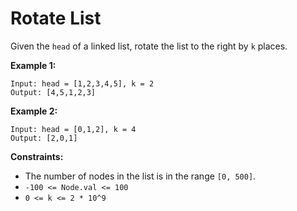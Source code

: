 # Rotate List

Given the `head` of a linked list, rotate the list to the right by `k` places.

**Example 1:**

```
Input: head = [1,2,3,4,5], k = 2
Output: [4,5,1,2,3]
```

**Example 2:**

```
Input: head = [0,1,2], k = 4
Output: [2,0,1]
```

**Constraints:**

- The number of nodes in the list is in the range `[0, 500]`.
- `-100 <= Node.val <= 100`
- `0 <= k <= 2 * 10^9`
